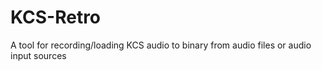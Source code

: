 # KCS-Retro
 A tool for recording/loading KCS audio to binary from audio files or audio input sources
